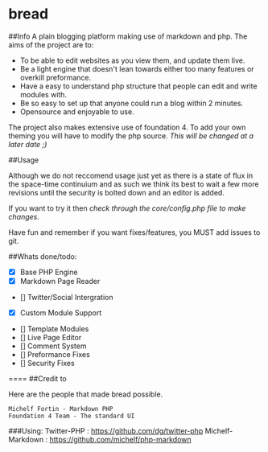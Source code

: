 bread
=====
##Info
A plain blogging platform making use of markdown and php.
The aims of the project are to:
* To be able to edit websites as you view them, and update them live.
* Be a light engine that doesn't lean towards either too many features or overkill preformance.
* Have a easy to understand php structure that people can edit and write modules with.
* Be so easy to set up that anyone could run a blog within 2 minutes.
* Opensource and enjoyable to use.

The project also makes extensive use of foundation 4. 
To add your own theming you will have to modify the php source. *This will be changed at a later date ;)*

##Usage

Although we do not reccomend usage just yet as there is a state of flux in the space-time continuium and
as such we think its best to wait a few more revisions until the security is bolted down and an editor is added.

If you want to try it then *check through the core/config.php file to make changes.*

Have fun and remember if you want fixes/features, you MUST add issues to git.

##Whats done/todo:

- [X] Base PHP Engine
- [X] Markdown Page Reader
- [] Twitter/Social Intergration
- [X] Custom Module Support
- [] Template Modules
- [] Live Page Editor
- [] Comment System
- [] Preformance Fixes
- [] Security Fixes

====
##Credit to

Here are the people that made bread possible.

	Michelf Fortin - Markdown PHP
	Foundation 4 Team - The standard UI
	
###Using:
	Twitter-PHP : https://github.com/dg/twitter-php
	Michelf-Markdown : https://github.com/michelf/php-markdown

